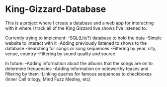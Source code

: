 # King-Gizzard-Database


This is a project where I create a database and a web app for interacting with it where I track all of the King Gizzard live shows
I've listened to. 

Currently trying to implement:
-SQL(Lite?) database to hold the data
-Simple website to interact with it
-Adding previously listened to shows to the database
-Searching for songs or song sequences
-Filtering by year, city, venue, country
-Filtering by sound quality and source

In future:
-Adding information about the albums that the songs are on to determine frequencies
-Adding information on noteworthy teases and filtering by them
-Linking queries for famous sequences to checkboxes (Inner Cell trilogy, Mind Fuzz Medley, etc)

